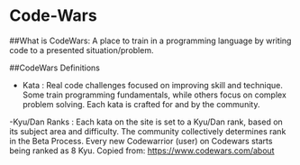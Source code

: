 # Code-Wars

##What is CodeWars:
A place to train in a programming language by writing code to a presented situation/problem.

##CodeWars Definitions
- Kata : Real code challenges focused on improving skill and technique. Some train programming fundamentals, while others focus on complex problem solving. Each kata is crafted for and by the community.

-Kyu/Dan Ranks : Each kata on the site is set to a Kyu/Dan rank, based on its subject area and difficulty. The community collectively determines rank in the Beta Process. Every new Codewarrior (user) on Codewars starts being ranked as 8 Kyu.
Copied from: https://www.codewars.com/about
